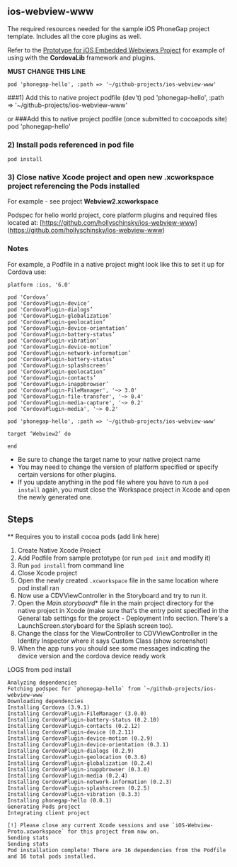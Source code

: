 ## ios-webview-www
The required resources needed for the sample iOS PhoneGap project template. Includes all the core plugins as well. 

Refer to the [Prototype for iOS Embedded Webviews Project](https://github.com/phonegap/phonegap-webview-ios) for example of using with the **CordovaLib** framework and plugins.

**MUST CHANGE THIS LINE**


	pod 'phonegap-hello', :path => '~/github-projects/ios-webview-www'

###1) Add this to native project podfile (dev't)
	pod 'phonegap-hello', :path => '~/github-projects/ios-webview-www'

or 
###Add this to native project podfile (once submitted to cocoapods site)
	pod 'phonegap-hello'
	
### 2) Install pods referenced in pod file
	pod install
	
### 3) Close native Xcode project and open new .xcworkspace project referencing the Pods installed
For example - see project **Webview2.xcworkspace**


Podspec for hello world project, core platform plugins and required files located at:
[https://github.com/hollyschinsky/ios-webview-www]
(https://github.com/hollyschinsky/ios-webview-www)	

### Notes
For example, a Podfile in a native project might look like this to set it up for Cordova use:

	platform :ios, '6.0'

	pod 'Cordova’
	pod 'CordovaPlugin-device’
	pod 'CordovaPlugin-dialogs’
	pod 'CordovaPlugin-globalization’
	pod 'CordovaPlugin-geolocation’
	pod 'CordovaPlugin-device-orientation’
	pod 'CordovaPlugin-battery-status’
	pod 'CordovaPlugin-vibration’
	pod 'CordovaPlugin-device-motion’
	pod 'CordovaPlugin-network-information’
	pod 'CordovaPlugin-battery-status’
	pod 'CordovaPlugin-splashscreen’
	pod 'CordovaPlugin-geolocation’
	pod 'CordovaPlugin-contacts’
	pod 'CordovaPlugin-inappbrowser’
	pod 'CordovaPlugin-FileManager', '~> 3.0'
	pod 'CordovaPlugin-file-transfer', '~> 0.4'
	pod 'CordovaPlugin-media-capture', '~> 0.2'
	pod 'CordovaPlugin-media', '~> 0.2'

	pod 'phonegap-hello', :path => '~/github-projects/ios-webview-www'

	target ‘Webview2’ do

	end

* Be sure to change the target name to your native project name
* You may need to change the version of platform specified or specify certain versions for other plugins.
* If you update anything in the pod file where you have to run a `pod install` again, you must close the Workspace project in Xcode and open the newly generated one. 


## Steps
** Requires you to install cocoa pods (add link here)

1. Create Native Xcode Project
2. Add Podfile from sample prototype
 (or run `pod init` and modify it)
3. Run `pod install` from command line
4. Close Xcode project 
5. Open the newly created `.xcworkspace` file in the same location where pod install ran
6. Now use a CDVViewController in the Storyboard and try to run it.
7. Open the *Main.storyboard** file in the main project directory for the native project in Xcode (make sure that's the entry point specified in the General tab settings for the project - Deployment Info section. There's a LaunchScreen.storyboard for the Splash screen too).
8. Change the class for the ViewController to CDVViewController in the Identity Inspector where it says Custom Class (show screenshot)
9. When the app runs you should see some messages indicating the device version and the cordova device ready work

LOGS from pod install

	Analyzing dependencies
	Fetching podspec for `phonegap-hello` from `~/github-projects/ios-webview-www`
	Downloading dependencies
	Installing Cordova (3.9.1)
	Installing CordovaPlugin-FileManager (3.0.0)
	Installing CordovaPlugin-battery-status (0.2.10)
	Installing CordovaPlugin-contacts (0.2.12)
	Installing CordovaPlugin-device (0.2.11)
	Installing CordovaPlugin-device-motion (0.2.9)
	Installing CordovaPlugin-device-orientation (0.3.1)
	Installing CordovaPlugin-dialogs (0.2.9)
	Installing CordovaPlugin-geolocation (0.3.6)
	Installing CordovaPlugin-globalization (0.2.4)
	Installing CordovaPlugin-inappbrowser (0.3.0)
	Installing CordovaPlugin-media (0.2.4)
	Installing CordovaPlugin-network-information (0.2.3)
	Installing CordovaPlugin-splashscreen (0.2.5)
	Installing CordovaPlugin-vibration (0.3.3)
	Installing phonegap-hello (0.0.1)
	Generating Pods project
	Integrating client project

	[!] Please close any current Xcode sessions and use `iOS-Webview-Proto.xcworkspace` for this project from now on.
	Sending stats
	Sending stats
	Pod installation complete! There are 16 dependencies from the Podfile and 16 total pods installed.